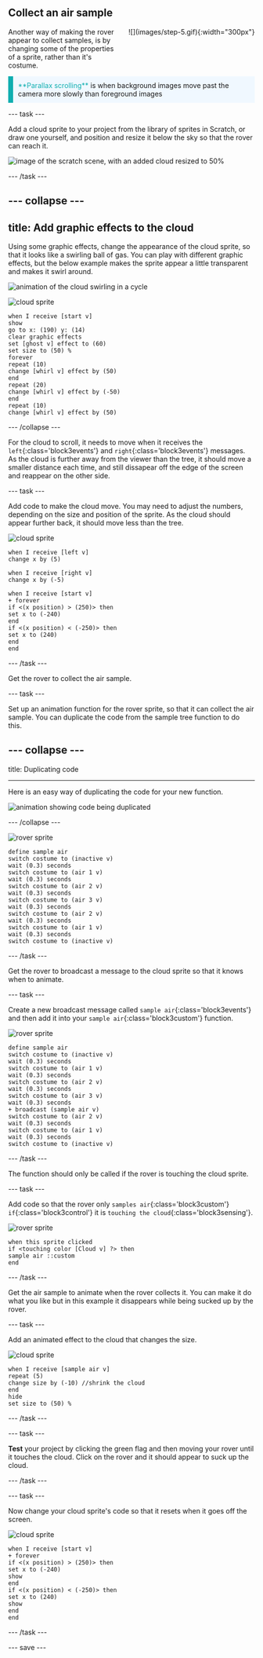 ## Collect an air sample

<div style="display: flex; flex-wrap: wrap">
<div style="flex-basis: 200px; flex-grow: 1; margin-right: 15px;">
Another way of making the rover appear to collect samples, is by changing some of the properties of a sprite, rather than it's costume.
</div>
<div>
![](images/step-5.gif){:width="300px"}
</div>
</div>

<p style="border-left: solid; border-width:10px; border-color: #0faeb0; background-color: aliceblue; padding: 10px;">
<span style="color: #0faeb0">**Parallax scrolling**</span> is when background images move past the camera more slowly than foreground images
</p>

--- task ---

Add a cloud sprite to your project from the library of sprites in Scratch, or draw one yourself, and position and resize it below the sky so that the rover can reach it.

![image of the scratch scene, with an added cloud resized to 50%](images/add-cloud.png)

--- /task ---

--- collapse ---
---
title: Add graphic effects to the cloud
---

Using some graphic effects, change the appearance of the cloud sprite, so that it looks like a swirling ball of gas. You can play with different graphic effects, but the below example makes the sprite appear a little transparent and makes it swirl around.

![animation of the cloud swirling in a cycle](images/cloud.gif)

![cloud sprite](images/cloud-sprite.png)
```blocks3
when I receive [start v]
show
go to x: (190) y: (14)
clear graphic effects
set [ghost v] effect to (60)
set size to (50) %
forever
repeat (10)
change [whirl v] effect by (50)
end
repeat (20)
change [whirl v] effect by (-50)
end
repeat (10)
change [whirl v] effect by (50)
```

--- /collapse ---

For the cloud to scroll, it needs to move when it receives the `left`{:class='block3events'} and `right`{:class='block3events'} messages. As the cloud is further away from the viewer than the tree, it should move a smaller distance each time, and still dissapear off the edge of the screen and reappear on the other side. 

--- task ---

Add code to make the cloud move. You may need to adjust the numbers, depending on the size and position of the sprite. As the cloud should appear further back, it should move less than the tree.

![cloud sprite](images/cloud-sprite.png)
```blocks3
when I receive [left v]
change x by (5)

when I receive [right v]
change x by (-5)

when I receive [start v]
+ forever
if <(x position) > (250)> then
set x to (-240)
end
if <(x position) < (-250)> then
set x to (240)
end
end
```

--- /task ---

Get the rover to collect the air sample.

--- task ---

Set up an animation function for the rover sprite, so that it can collect the air sample. You can duplicate the code from the sample tree function to do this.

--- collapse ---
---

title: Duplicating code

---

Here is an easy way of duplicating the code for your new function.

![animation showing code being duplicated](images/duplicating.gif)

--- /collapse ---

![rover sprite](images/rover-sprite.png)
```blocks3
define sample air
switch costume to (inactive v)
wait (0.3) seconds
switch costume to (air 1 v)
wait (0.3) seconds
switch costume to (air 2 v)
wait (0.3) seconds
switch costume to (air 3 v)
wait (0.3) seconds
switch costume to (air 2 v)
wait (0.3) seconds
switch costume to (air 1 v)
wait (0.3) seconds
switch costume to (inactive v)
```

--- /task ---

Get the rover to broadcast a message to the cloud sprite so that it knows when to animate.

--- task ---

Create a new broadcast message called `sample air`{:class='block3events'} and then add it into your `sample air`{:class='block3custom'} function.

![rover sprite](images/rover-sprite.png)
```blocks3
define sample air
switch costume to (inactive v)
wait (0.3) seconds
switch costume to (air 1 v)
wait (0.3) seconds
switch costume to (air 2 v)
wait (0.3) seconds
switch costume to (air 3 v)
wait (0.3) seconds
+ broadcast (sample air v)
switch costume to (air 2 v)
wait (0.3) seconds
switch costume to (air 1 v)
wait (0.3) seconds
switch costume to (inactive v)
```

--- /task ---

The function should only be called if the rover is touching the cloud sprite.

--- task ---

Add code so that the rover only `samples air`{:class='block3custom'} `if`{:class='block3control'} it is `touching the cloud`{:class='block3sensing'}.

![rover sprite](images/rover-sprite.png)
```blocks3
when this sprite clicked
if <touching color [Cloud v] ?> then
sample air ::custom
end
```

--- /task ---

Get the air sample to animate when the rover collects it. You can make it do what you like but in this example it disappears while being sucked up by the rover.

--- task ---

Add an animated effect to the cloud that changes the size.

![cloud sprite](images/cloud-sprite.png)
```blocks3
when I receive [sample air v]
repeat (5)
change size by (-10) //shrink the cloud
end
hide
set size to (50) %
```

--- /task ---

--- task ---

**Test** your project by clicking the green flag and then moving your rover until it touches the cloud. Click on the rover and it should appear to suck up the cloud.

--- /task ---

--- task ---

Now change your cloud sprite's code so that it resets when it goes off the screen.

![cloud sprite](images/cloud-sprite.png)
```blocks3
when I receive [start v]
+ forever
if <(x position) > (250)> then
set x to (-240)
show
end
if <(x position) < (-250)> then
set x to (240)
show
end
end
```

--- /task ---



--- save ---
